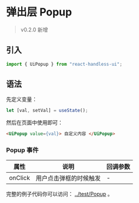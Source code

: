 # 弹出层 Popup

> v0.2.0 新增

## 引入

```js
import { UiPopup } from "react-handless-ui";
```

## 语法

先定义变量：

```js
let [val, setVal] = useState();
```

然后在页面中使用即可：

```html
<UiPopup value={val}> 自定义内容 </UiPopup>
```

### Popup 事件

| 属性 | 说明 | 回调参数 |
| ------- | ------- | ------- |
| onClick | 用户点击弹框的时候触发 | - |

完整的例子代码你可以访问： [../test/Popup](../test/Popup) 。
